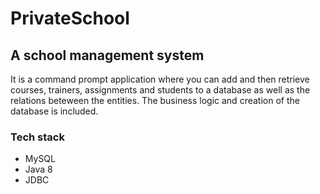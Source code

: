 # PrivateSchool
## A school management system  

It is a command prompt application where you can add and then retrieve courses, trainers, assignments and students to a database as well as the relations beteween the entities.
The business logic and creation of the database is included.

### Tech stack
- MySQL
- Java 8
- JDBC

